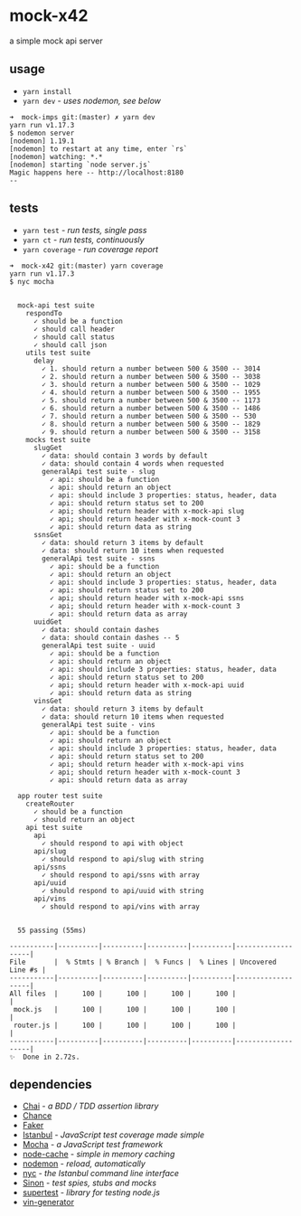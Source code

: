 # mock-x42

a simple mock api server

## usage

- `yarn install`
- `yarn dev` - _uses nodemon, see below_

```
➜  mock-imps git:(master) ✗ yarn dev
yarn run v1.17.3
$ nodemon server
[nodemon] 1.19.1
[nodemon] to restart at any time, enter `rs`
[nodemon] watching: *.*
[nodemon] starting `node server.js`
Magic happens here -- http://localhost:8180
--
```

## tests

- `yarn test` - _run tests, single pass_
- `yarn ct` - _run tests, continuously_
- `yarn coverage` - _run coverage report_

```
➜  mock-x42 git:(master) yarn coverage
yarn run v1.17.3
$ nyc mocha


  mock-api test suite
    respondTo
      ✓ should be a function
      ✓ should call header
      ✓ should call status
      ✓ should call json
    utils test suite
      delay
        ✓ 1. should return a number between 500 & 3500 -- 3014
        ✓ 2. should return a number between 500 & 3500 -- 3038
        ✓ 3. should return a number between 500 & 3500 -- 1029
        ✓ 4. should return a number between 500 & 3500 -- 1955
        ✓ 5. should return a number between 500 & 3500 -- 1173
        ✓ 6. should return a number between 500 & 3500 -- 1486
        ✓ 7. should return a number between 500 & 3500 -- 530
        ✓ 8. should return a number between 500 & 3500 -- 1829
        ✓ 9. should return a number between 500 & 3500 -- 3158
    mocks test suite
      slugGet
        ✓ data: should contain 3 words by default
        ✓ data: should contain 4 words when requested
        generalApi test suite - slug
          ✓ api: should be a function
          ✓ api: should return an object
          ✓ api: should include 3 properties: status, header, data
          ✓ api: should return status set to 200
          ✓ api; should return header with x-mock-api slug
          ✓ api; should return header with x-mock-count 3
          ✓ api: should return data as string
      ssnsGet
        ✓ data: should return 3 items by default
        ✓ data: should return 10 items when requested
        generalApi test suite - ssns
          ✓ api: should be a function
          ✓ api: should return an object
          ✓ api: should include 3 properties: status, header, data
          ✓ api: should return status set to 200
          ✓ api; should return header with x-mock-api ssns
          ✓ api; should return header with x-mock-count 3
          ✓ api: should return data as array
      uuidGet
        ✓ data: should contain dashes
        ✓ data: should contain dashes -- 5
        generalApi test suite - uuid
          ✓ api: should be a function
          ✓ api: should return an object
          ✓ api: should include 3 properties: status, header, data
          ✓ api: should return status set to 200
          ✓ api; should return header with x-mock-api uuid
          ✓ api: should return data as string
      vinsGet
        ✓ data: should return 3 items by default
        ✓ data: should return 10 items when requested
        generalApi test suite - vins
          ✓ api: should be a function
          ✓ api: should return an object
          ✓ api: should include 3 properties: status, header, data
          ✓ api: should return status set to 200
          ✓ api; should return header with x-mock-api vins
          ✓ api; should return header with x-mock-count 3
          ✓ api: should return data as array

  app router test suite
    createRouter
      ✓ should be a function
      ✓ should return an object
    api test suite
      api
        ✓ should respond to api with object
      api/slug
        ✓ should respond to api/slug with string
      api/ssns
        ✓ should respond to api/ssns with array
      api/uuid
        ✓ should respond to api/uuid with string
      api/vins
        ✓ should respond to api/vins with array


  55 passing (55ms)

-----------|----------|----------|----------|----------|-------------------|
File       |  % Stmts | % Branch |  % Funcs |  % Lines | Uncovered Line #s |
-----------|----------|----------|----------|----------|-------------------|
All files  |      100 |      100 |      100 |      100 |                   |
 mock.js   |      100 |      100 |      100 |      100 |                   |
 router.js |      100 |      100 |      100 |      100 |                   |
-----------|----------|----------|----------|----------|-------------------|
✨  Done in 2.72s.
```

## dependencies

- [Chai][chai-js] - _a BDD / TDD assertion library_
- [Chance][chance-js]
- [Faker][faker-js]
- [Istanbul][ist-js] - _JavaScript test coverage made simple_
- [Mocha][mocha-js] - _a JavaScript test framework_
- [node-cache][node-cache] - _simple in memory caching_
- [nodemon][nodemon-io] - _reload, automatically_
- [nyc][nyc-js] - _the Istanbul command line interface_
- [Sinon][sinon-js] - _test spies, stubs and mocks_
- [supertest][super-js] - _library for testing node.js_
- [vin-generator][vin-gen]






[chai-js]: https://www.chaijs.com/
[chance-js]: https://chancejs.com/
[faker-js]: https://github.com/marak/Faker.js/
[ist-js]: https://istanbul.js.org/
[mocha-js]: https://mochajs.org/
[node-cache]: http://mpneuried.github.io/nodecache/
[nodemon-io]: https://nodemon.io/
[nyc-js]: https://github.com/istanbuljs/nyc
[sinon-js]: https://sinonjs.org/
[super-js]: https://github.com/visionmedia/supertest
[vin-gen]: https://github.com/ArchmageInc/vin-generator



